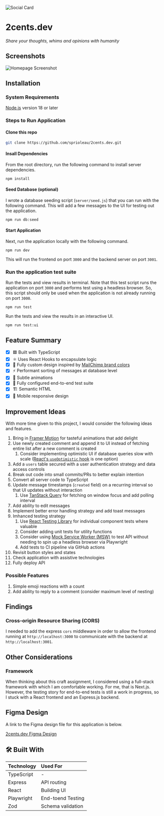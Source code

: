![Social Card][social-card-url]

# 2cents.dev

_Share your thoughts, whims and opinions with humanity_

## Screenshots

![Homepage Screenshot][homepage-screenshot-url]

## Installation

### System Requirements

[Node.js](https://nodejs.org/en/download) version 18 or later

### Steps to Run Application

#### Clone this repo

```bash
git clone https://github.com/sprioleau/2cents.dev.git
```

#### Insall Dependencies

From the root directory, run the following command to install server dependencies.

```shell
npm install
```

#### Seed Database (optional)

I wrote a database seeding script (`server/seed.js`) that you can run with the following command. This will add a few messages to the UI for testing out the application.

```shell
npm run db:seed
```

#### Start Application

Next, run the application locally with the following command.

```shell
npm run dev
```

This will run the frontend on port `3000` and the backend server on port `3001`.

### Run the application test suite

Run the tests and view results in terminal. Note that this test script runs the application on port `3000` and performs test using a headless browser. So, this script should only be used when the application is not already running on port `3000`.

```shell
npm run test
```

Run the tests and view the results in an interactive UI.

```shell
npm run test:ui
```

## Feature Summary

- [x] 🟦 Built with TypeScript
- [x] ⚛️ Uses React Hooks to encapsulate logic
- [x] 🎨 Fully custom design inspired by [MailChimp brand colors](https://ux.mailchimp.com/patterns/color)
- [x] ⚡️ Performant sorting of messages at database level
- [x] 💫 Subtle animations
- [x] 🧪 Fully configured end-to-end test suite
- [x] 🏗️ Semantic HTML
- [x] 📱 Mobile responsive design

## Improvement Ideas

With more time given to this project, I would consider the following ideas and features.

1. Bring in [Framer Motion](https://www.framer.com/motion/) for tasteful animations that add delight
2. Use newly created comment and append it to UI instead of fetching entire list after a new comment is created
   1. Consider implementing optimistic UI if database queries slow with scale ([React's `useOptimistic` hook](https://react.dev/reference/react/useOptimistic#use) is one option)
3. Add a `users` table secured with a user authentication strategy and data access controls
4. Break out code into small commits/PRs to better explain intention
5. Convert all server code to TypeScript
6. Update message timestamps (`created` field) on a recurring interval so that UI updates without interaction
   1. Use [TanStack Query](https://tanstack.com/query/latest) for fetching on window focus and add polling interval
7. Add ability to edit messages
8. Implement better error handling strategy and add toast messages
9. Imhanced testing strategy
   1. Use [React Testing Library](https://testing-library.com/docs/react-testing-library/intro/) for individual component tests where valuable
   2. Consider adding unit tests for utility functions
   3. Consider using [Mock Service Worker (MSW)](https://mswjs.io/) to test API without needing to spin up a headless browser via Playwright
   4. Add tests to CI pipeline via GitHub actions
10. Revisit button styles and states
11. Check application with assistive technologies
12. Fully deploy API

### Possible Features

1. Simple emoji reactions with a count
2. Add ability to reply to a comment (consider maximum level of nesting)

## Findings

### Cross-origin Resource Sharing (CORS)

I needed to add the express `cors` middleware in order to allow the frontend running at `http://localhost:3000` to communicate with the backend at `http://localhost:3001`.

## Other Considerations

### Framework

When thinking about this craft assignment, I considered using a full-stack framework with which I am comfortable working. For me, that is Next.js. However, the testing story for end-to-end tests is still a work in progress, so I stuck with a React frontend and an Express.js backend.

## Figma Design

A link to the Figma design file for this application is below.

[2cents.dev Figma Design](https://www.figma.com/file/ZFFZbfFd1zVtgqFHJmmVhL/2cents.dev?type=design&node-id=5%3A147&mode=design&t=LJoLGkr6Tt3zbesd-1)

## 🛠 Built With

| Technology | Used For          |
| :--------- | :---------------- |
| TypeScript | -                 |
| Express    | API routing       |
| React      | Building UI       |
| Playwright | End-toend Testing |
| Zod        | Schema validation |

<!-- Project Details -->

[social-card-url]: https:2cents.dev/images/social-card.png "Social Card"
[homepage-screenshot-url]: https:2cents.dev/images/homepage-screenshot.png "Homepage Screenshot"
